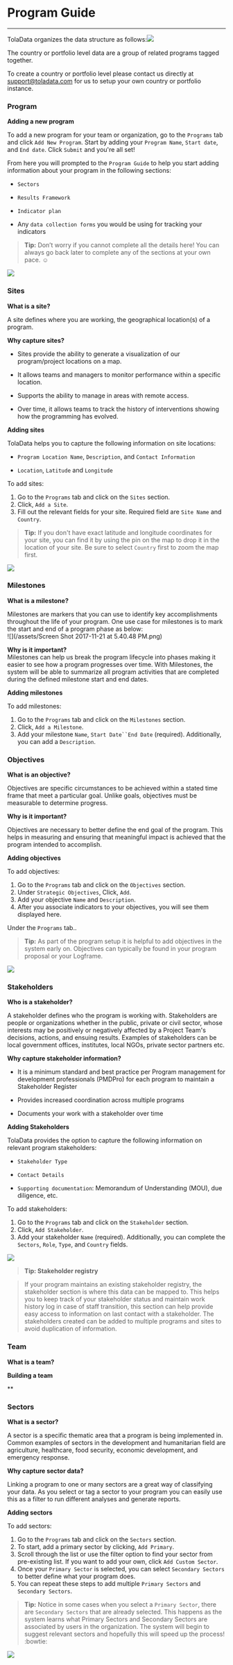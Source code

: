 # Program Guide

---

TolaData organizes the data structure as follows:![](https://lh6.googleusercontent.com/bwSILTkbduz5k-J306Xz2yn7YbL5VCYMCSNsrjglnWkfjm8Tt1xwLXlStAH6UYO2IHLB7iE2S8tqMl3YozH6zNJe-To86Tv_oOXXBnG-YSNen6Z_UuLLFBMBax6Xk66ZCBsNYejo)

The country or portfolio level data are a group of related programs tagged together.

To create a country or portfolio level please contact us directly at [support@toladata.com](mailto:support@toladata.com) for us to setup your own country or portfolio instance.

### Program

**Adding a new program**

To add a new program for your team or organization, go to the `Programs` tab and click `Add New Program`. Start by adding your `Program Name`, `Start date`, and `End date`. Click `Submit` and you're all set!

From here you will prompted to the `Program Guide` to help you start adding information about your program in the following sections:

* `Sectors`

* `Results Framework`

* `Indicator plan`

* Any `data collection forms` you would be using for tracking your indicators

> **Tip:** Don’t worry if you cannot complete all the details here! You can always go back later to complete any of the sections at your own pace. :relaxed:

![](https://lh6.googleusercontent.com/nwgMBMy9LuyjIRLXt22PYP86kJ71q6ppFq1HNqdnJkowN_TN9TacJ2v0sdCywtF6rf12QMUWb6YKNie9Mq0wk6-HWVNWM_TJGJuQ7iMY44YpGS4Beit6g8_A3fME7IcOc5Mqsbrp)

### Sites

**What is a site?**

A site defines where you are working, the geographical location\(s\) of a program.

**Why capture sites?**

* Sites provide the ability to generate a visualization of our program/project locations on a map.

* It allows teams and managers to monitor performance within a specific location.

* Supports the ability to manage in areas with remote access.

* Over time, it allows teams to track the history of interventions showing how the programming has evolved.

**Adding sites**

TolaData helps you to capture the following information on site locations:

* `Program Location Name`, `Description`, and `Contact Information`

* `Location`, `Latitude` and `Longitude`

To add sites:

1. Go to the `Programs` tab and click on the `Sites` section.
2. Click, `Add a Site`.
3. Fill out the relevant fields for your site. Required field are `Site Name` and `Country`.

> **Tip:** If you don't have exact latitude and longitude coordinates for your site, you can find it by using the pin on the map to drop it in the location of your site. Be sure to select `Country` first to zoom the map first.

![](https://lh3.googleusercontent.com/Zv4REHSnJATPJBToNd_4uilBn_HZEfH4Hyr8zI6xEMhmTSH8W4iCoToBdpGeWC2h9w-an8H3dT5QkwcVC1Hc-or9SYn_0-GSPwWv2qyZ3ulRvJ1mRzhOHhEpCMk9EFLu1mzFEK_5)

### Milestones

**What is a milestone?**

Milestones are markers that you can use to identify key accomplishments throughout the life of your program. One use case for milestones is to mark the start and end of a program phase as below:  
![](/assets/Screen Shot 2017-11-21 at 5.40.48 PM.png)

**Why is it important?**  
Milestones can help us break the program lifecycle into phases making it easier to see how a program progresses over time. With Milestones, the system will be able to summarize all program activities that are completed during the defined milestone start and end dates.

**Adding milestones**

To add milestones:

1. Go to the `Programs` tab and click on the `Milestones` section.
2. Click, `Add a Milestone`.
3. Add your milestone `Name`, `Start Date``End Date` (required). Additionally, you can add a `Description`.

### Objectives

**What is an objective?**

Objectives are specific circumstances to be achieved within a stated time frame that meet a particular goal. Unlike goals, objectives must be measurable to determine progress.

**Why is it important?**

Objectives are necessary to better define the end goal of the program. This helps in measuring and ensuring that meaningful impact is achieved that the program intended to accomplish.

**Adding objectives**

To add objectives:

1. Go to the `Programs` tab and click on the `Objectives` section.
2. Under `Strategic Objectives`, Click, `Add`.
3. Add your objective `Name` and `Description`.
4. After you associate indicators to your objectives, you will see them displayed here.

Under the `Programs` tab..

> **Tip:** As part of the program setup it is helpful to add objectives in the system early on. Objectives can typically be found in your program proposal or your Logframe.

![](https://lh4.googleusercontent.com/H2nEAyk9U8RAQQ9VA-7rt8nEGfSw0JkRF_iuuwdTgyR0sih3TYe2yu9L6itUxOILAMXdptWvPfuHDsTMyHgjs19enbSpO9z-g1FEuX3FuNqWaka0bEu3lH7qqo_yT0p0846xofJ6)

### **Stakeholders**

**Who is a stakeholder?**

A stakeholder defines who the program is working with. Stakeholders are people or organizations whether in the public, private or civil sector, whose interests may be positively or negatively affected by a Project Team's decisions, actions, and ensuing results. Examples of stakeholders can be local government offices, institutes, local NGOs, private sector partners etc.

**Why capture stakeholder information?**

* It is a minimum standard and best practice per Program management for development professionals \(PMDPro\) for each program to maintain a Stakeholder Register

* Provides increased coordination across multiple programs

* Documents your work with a stakeholder over time

**Adding Stakeholders**

TolaData provides the option to capture the following information on relevant program stakeholders:

* `Stakeholder Type`

* `Contact Details`

* `Supporting documentation`: Memorandum of Understanding \(MOU\), due diligence, etc.

To add stakeholders:

1. Go to the `Programs` tab and click on the `Stakeholder` section.
2. Click, `Add Stakeholder`.
3. Add your stakeholder `Name` (required). Additionally, you can complete the `Sectors`, `Role`, `Type`, and `Country` fields.

![](https://lh4.googleusercontent.com/dzpRUgUg291pH6he-W6mzw5tli9fd0ttl9gj3fOJgyp7qnn39Uy6ne5XGPki5QQTejNXuyswTgtxW1lqNu7ZalmOmocMiV7l8Xg0kt5rxydlvkNukTy65WIRpxes8sxWhm2YMwsU)

> **Tip: Stakeholder registry**

> If your program maintains an existing stakeholder registry, the stakeholder section is where this data can be mapped to. This helps you to keep track of your stakeholder status and maintain work history log in case of staff transition, this section can help provide easy access to information on last contact with a stakeholder. The stakeholders created can be added to multiple programs and sites to avoid duplication of information.

### Team
**What is a team?**

**Building a team**


**
### Sectors

**What is a sector?**

A sector is a specific thematic area that a program is being implemented in. Common examples of sectors in the development and humanitarian field are agriculture, healthcare, food security, economic development, and emergency response.

**Why capture sector data?**

Linking a program to one or many sectors are a great way of classifying your data. As you select or tag a sector to your program you can easily use this as a filter to run different analyses and generate reports.

**Adding sectors**

To add sectors:

1. Go to the `Programs` tab and click on the `Sectors` section.
2. To start, add a primary sector by clicking, `Add Primary`.
3. Scroll through the list or use the filter option to find your sector from pre-existing list. If you want to add your own, click `Add Custom Sector`. 
4. Once your `Primary Sector` is selected, you can select `Secondary Sectors` to better define what your program does.
5. You can repeat these steps to add multiple `Primary Sectors` and `Secondary Sectors`.

> **Tip:** Notice in some cases when you select a `Primary Sector`, there are `Secondary Sectors` that are already selected. This happens as the system learns what Primary Sectors and Secondary Sectors are associated by users in the organization. The system will begin to suggest relevant sectors and hopefully this will speed up the process! :bowtie:

![](https://lh6.googleusercontent.com/kQqDewbVqBwlWS-ZOjYqvJo4dHzKdSI336F66uOB--4WRJqkl3a5WNVGy_arjzQ6NsvUzZh_wwjze2LEWA6dQjt8gnUTN_ChTeLja9a7iyLdeL_6_nrEwUwhke_dLnCg_LCVez22)

